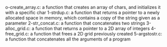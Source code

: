 o-create_array.c: a function that creates an array of chars, and initializes it with a specific char
1-strdup.c: a function that returns a pointer to a newly allocated space in memory, which contains a copy of the string given as a parameter
2-str_concat.c: a function that concatenates two strings
3-alloc_grid.c: a function that returns a pointer to a 2D array of integers
4-free_grid.c: a function that frees a 2D grid previously created
5-argstostr.c: a function that concatenates all the arguments of a program
